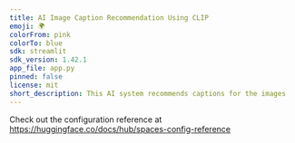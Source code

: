 ```yaml
---
title: AI Image Caption Recommendation Using CLIP
emoji: 🌍
colorFrom: pink
colorTo: blue
sdk: streamlit
sdk_version: 1.42.1
app_file: app.py
pinned: false
license: mit
short_description: This AI system recommends captions for the images
---
```


Check out the configuration reference at https://huggingface.co/docs/hub/spaces-config-reference
